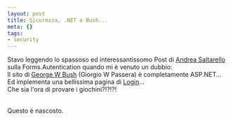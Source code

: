 ```yaml
--- 
layout: post
title: Sicurezza, .NET e Bush...
meta: {}
tags: 
- security
---
```

 Stavo leggendo lo spassoso ed interessantissomo Post di <a href="http://blogs.ugidotnet.org/pape/archive/2004/10/01/3536.aspx">Andrea Saltarello</a> sulla Forms.Autentication quando mi è venuto un dubbio:  
 Il sito di <a href="https://www.georgewbush.com/">George W Bush</a> (Giorgio W Passera) è completamente ASP.NET... Ed implementa una bellissima pagina di <a href="https://www.georgewbush.com/Secure/Profile/Login.aspx">Login</a>...  
 Che sia l'ora di provare i giochini?!?!?!<div style="clear:both; padding-bottom: 0.25em;"></div>

<!--more-->

Questo è nascosto. 
